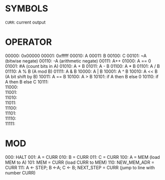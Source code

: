 # SYMBOLS
`CURR`: current output


# OPERATOR

00000:     0x00000
00001:     0xfffff
00010:     A
00011:     B
00100:     C
00101:     ~A               (bitwise negate)
00110:     -A               (arithmetic negate)
00111:     A++
01000:     A == 0
01001:     #A               (count bits in A)
01010:     A + B
01011:     A - B
01100:     A * B
01101:     A / B
01110:     A % B            (A mod B)
01111:     A & B
10000:     A | B
10001:     A ^ B
10010:     A << B           (A bit shift by B)
10011:     A == B
10100:     A > B
10101:     if A then B else 0
10110:     if A then B else C
10111:     
11000:     
11001:     
11010:     
11011:     
11100:     
11101:     
11110:     
11111:     


# MOD

  000:     HALT
  001:     A = CURR
  010:     B = CURR
  011:     C = CURR
  100:     A = MEM                   (load MEM to A)
  101:     MEM = CURR                (load CURR to MEM)
  110:     NEW_MEM_ADR = CURR
  111:     A <- STEP;   B <-A;   C <- B;   NEXT_STEP = CURR         (jump to line with number CURR)

